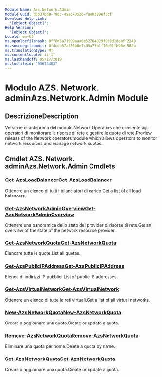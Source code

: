 ```yaml
---
Module Name: Azs.Network.Admin
Module Guid: d6537bd8-790c-49a5-8536-fa40389ef5cf
Download Help Link:
  '[object Object]': 
Help Version:
  '[object Object]': 
Locale: en-US
ms.openlocfilehash: 0ff8d5a71999aaa0e52764829f029d1deaff2249
ms.sourcegitcommit: 0fdccb57a356b6e7c35a77b1f76e01fb96ef582b
ms.translationtype: MT
ms.contentlocale: it-IT
ms.lasthandoff: 05/17/2019
ms.locfileid: "93673408"
---
```

# <span data-ttu-id="7d711-101">Modulo AZS. Network. admin</span><span class="sxs-lookup"><span data-stu-id="7d711-101">Azs.Network.Admin Module</span></span>
## <span data-ttu-id="7d711-102">Descrizione</span><span class="sxs-lookup"><span data-stu-id="7d711-102">Description</span></span>
<span data-ttu-id="7d711-103">Versione di anteprima del modulo Network Operators che consente agli operatori di monitorare le risorse di rete e gestire le quote di rete.</span><span class="sxs-lookup"><span data-stu-id="7d711-103">Preview release of the Network operators module which allows operators to monitor network resources and manage network quotas.</span></span>

## <span data-ttu-id="7d711-104">Cmdlet AZS. Network. admin</span><span class="sxs-lookup"><span data-stu-id="7d711-104">Azs.Network.Admin Cmdlets</span></span>
### [<span data-ttu-id="7d711-105">Get-AzsLoadBalancer</span><span class="sxs-lookup"><span data-stu-id="7d711-105">Get-AzsLoadBalancer</span></span>](Get-AzsLoadBalancer.md)
<span data-ttu-id="7d711-106">Ottenere un elenco di tutti i bilanciatori di carico.</span><span class="sxs-lookup"><span data-stu-id="7d711-106">Get a list of all load balancers.</span></span>

### [<span data-ttu-id="7d711-107">Get-AzsNetworkAdminOverview</span><span class="sxs-lookup"><span data-stu-id="7d711-107">Get-AzsNetworkAdminOverview</span></span>](Get-AzsNetworkAdminOverview.md)
<span data-ttu-id="7d711-108">Ottenere una panoramica dello stato del provider di risorse di rete.</span><span class="sxs-lookup"><span data-stu-id="7d711-108">Get an overview of the state of the network resource provider.</span></span>

### [<span data-ttu-id="7d711-109">Get-AzsNetworkQuota</span><span class="sxs-lookup"><span data-stu-id="7d711-109">Get-AzsNetworkQuota</span></span>](Get-AzsNetworkQuota.md)
<span data-ttu-id="7d711-110">Elencare tutte le quote.</span><span class="sxs-lookup"><span data-stu-id="7d711-110">List all quotas.</span></span>

### [<span data-ttu-id="7d711-111">Get-AzsPublicIPAddress</span><span class="sxs-lookup"><span data-stu-id="7d711-111">Get-AzsPublicIPAddress</span></span>](Get-AzsPublicIPAddress.md)
<span data-ttu-id="7d711-112">Elenco di indirizzi IP pubblici.</span><span class="sxs-lookup"><span data-stu-id="7d711-112">List of public IP addresses.</span></span>

### [<span data-ttu-id="7d711-113">Get-AzsVirtualNetwork</span><span class="sxs-lookup"><span data-stu-id="7d711-113">Get-AzsVirtualNetwork</span></span>](Get-AzsVirtualNetwork.md)
<span data-ttu-id="7d711-114">Ottenere un elenco di tutte le reti virtuali.</span><span class="sxs-lookup"><span data-stu-id="7d711-114">Get a list of all virtual networks.</span></span>

### [<span data-ttu-id="7d711-115">New-AzsNetworkQuota</span><span class="sxs-lookup"><span data-stu-id="7d711-115">New-AzsNetworkQuota</span></span>](New-AzsNetworkQuota.md)
<span data-ttu-id="7d711-116">Creare o aggiornare una quota.</span><span class="sxs-lookup"><span data-stu-id="7d711-116">Create or update a quota.</span></span>

### [<span data-ttu-id="7d711-117">Remove-AzsNetworkQuota</span><span class="sxs-lookup"><span data-stu-id="7d711-117">Remove-AzsNetworkQuota</span></span>](Remove-AzsNetworkQuota.md)
<span data-ttu-id="7d711-118">Eliminare una quota per nome.</span><span class="sxs-lookup"><span data-stu-id="7d711-118">Delete a quota by name.</span></span>

### [<span data-ttu-id="7d711-119">Set-AzsNetworkQuota</span><span class="sxs-lookup"><span data-stu-id="7d711-119">Set-AzsNetworkQuota</span></span>](Set-AzsNetworkQuota.md)
<span data-ttu-id="7d711-120">Creare o aggiornare una quota.</span><span class="sxs-lookup"><span data-stu-id="7d711-120">Create or update a quota.</span></span>

